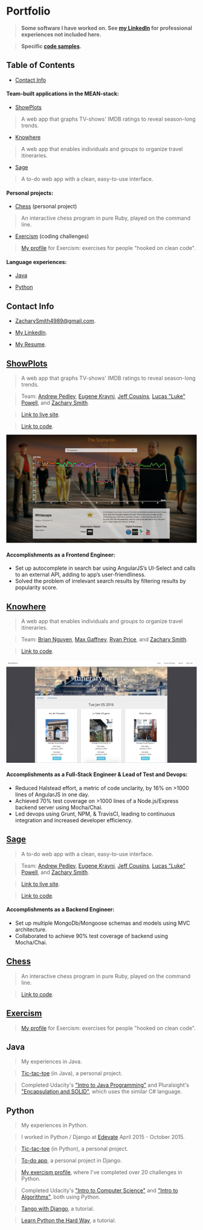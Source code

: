 # Portfolio

> __Some software I have worked on.  See [my LinkedIn](https://www.linkedin.com/in/ZacharySmith4989) for professional experiences not included here.__

> __Specific [code samples](code_sample.md).__

## Table of Contents

- [Contact Info](#contact-info)

#### Team-built applications in the MEAN-stack:

- [ShowPlots](#showplots)

> A web app that graphs TV-shows' IMDB ratings to reveal season-long trends.

- [Knowhere](#knowhere)

> A web app that enables individuals and groups to organize travel itineraries.

- [Sage](#sage)

> A to-do web app with a clean, easy-to-use interface.

#### Personal projects:

- [Chess](#chess) (personal project)

> An interactive chess program in pure Ruby, played on the command line.

- [Exercism](#exercism) (coding challenges)

> [My profile](http://exercism.io/ZacharyRSmith) for Exercism: exercises for people "hooked on clean code".

#### Language experiences:

- [Java](#java)

- [Python](#python)

## Contact Info

- ZacharySmith4989@gmail.com.

- [My LinkedIn](https://www.linkedin.com/in/ZacharySmith4989).

- [My Resume](https://drive.google.com/file/d/0B6b9i_P8hx_TLXM1VW0xLV9MbWs/view?usp=sharing).



## [ShowPlots](http://www.showplots.com/)

> A web app that graphs TV-shows' IMDB ratings to reveal season-long trends.

> Team: [Andrew Pedley](http://GitHub.com/apedley), [Eugene Krayni](http://GitHub.com/eakray), [Jeff Cousins](http://GitHub.com/jeffcousins), [Lucas "Luke" Powell](http://GitHub.com/lukebpowell), and [Zachary Smith](http://GitHub.com/ZacharyRSmith).

> [Link to live site](http://www.showplots.com).

> [Link to code](https://github.com/ZacharyRSmith/showplots).

![Image of ShowPlots](/show-plots.png)

#### Accomplishments as a Frontend Engineer:

- Set up autocomplete in search bar using AngularJS’s UI-Select and calls to an external API, adding to app’s user-friendliness.
- Solved the problem of irrelevant search results by filtering results by popularity score.



## [Knowhere](https://github.com/ZacharyRSmith/Knowhere)

> A web app that enables individuals and groups to organize travel itineraries.

> Team: [Brian Nguyen](http://github.com/brianacnguyen), [Max Gaffney](http://GitHub.com/mgaff), [Ryan Price](http://GitHub.com/rsprice), and [Zachary Smith](http://GitHub.com/ZacharyRSmith).

<!--
> [Link to live site](https://knowhere.herokuapp.com).
-->

> [Link to code](https://github.com/ZacharyRSmith/Knowhere).

![Image of Knowhere](/knowhere.png)

#### Accomplishments as a Full-Stack Engineer & Lead of Test and Devops:

- Reduced Halstead effort, a metric of code unclarity, by 16% on >1000 lines of AngularJS in one day.
- Achieved 70% test coverage on >1000 lines of a Node.js/Express backend server using Mocha/Chai.
- Led devops using Grunt, NPM, & TravisCI, leading to continuous integration and increased developer efficiency.



## [Sage](http://sageknights.herokuapp.com)

> A to-do web app with a clean, easy-to-use interface.

> Team: [Andrew Pedley](http://GitHub.com/apedley), [Eugene Krayni](http://GitHub.com/eakray), [Jeff Cousins](http://GitHub.com/jeffcousins), [Lucas "Luke" Powell](http://GitHub.com/lukebpowell), and [Zachary Smith](http://GitHub.com/ZacharyRSmith).

> [Link to live site](http://sageknights.herokuapp.com).

> [Link to code](https://github.com/ZacharyRSmith/sage).

#### Accomplishments as a Backend Engineer:

- Set up multiple MongoDb/Mongoose schemas and models using MVC architecture.
- Collaborated to achieve 90% test coverage of backend using Mocha/Chai.



## [Chess](https://github.com/ZacharyRSmith/chess)

> An interactive chess program in pure Ruby, played on the command line.

> [Link to code](https://github.com/ZacharyRSmith/chess).



## [Exercism](http://exercism.io/ZacharyRSmith)

> [My profile](http://exercism.io/ZacharyRSmith) for Exercism: exercises for people "hooked on clean code".



## Java

> My experiences in Java.

> [Tic-tac-toe](https://github.com/ZacharyRSmith/java-ttt) (in Java), a personal project.

> Completed Udacity's ["Intro to Java Programming"](https://www.udacity.com/courses/cs046) and Pluralsight's ["Encapsulation and SOLID"](https://app.pluralsight.com/library/courses/encapsulation-solid/table-of-contents), which uses the similar C# language.



## Python

> My experiences in Python.

> I worked in Python / Django at [Edevate](https://www.linkedin.com/company/3497543?trk=tyah&trkInfo=clickedVertical%3Acompany%2CclickedEntityId%3A3497543%2Cidx%3A2-1-2%2CtarId%3A1455165145351%2Ctas%3Aedevate) April 2015 - October 2015.

> [Tic-tac-toe](https://github.com/ZacharyRSmith/Py-tic-tac-toe) (in Python), a personal project.

> [To-do app](https://github.com/ZacharyRSmith/todo), a personal project in Django.

> [My exercism profile](http://exercism.io/ZacharyRSmith), where I've completed over 20 challenges in Python.

> Completed Udacity's ["Intro to Computer Science"](https://www.udacity.com/courses/cs101) and ["Intro to Algorithms"](https://www.udacity.com/courses/cs215), both using Python.

> [Tango with Django](https://github.com/ZacharyRSmith/twd), a tutorial.

> [Learn Python the Hard Way](https://github.com/ZacharyRSmith/Py), a tutorial.
